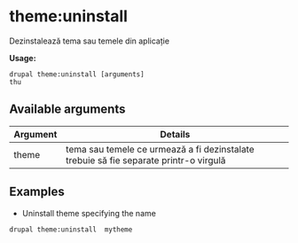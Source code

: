 # theme:uninstall
Dezinstalează tema sau temele din aplicație

**Usage:**
```
drupal theme:uninstall [arguments]
thu
```

## Available arguments
Argument | Details
---------|-------------
theme | tema sau temele ce urmează a fi dezinstalate trebuie să fie separate printr-o virgulă

## Examples
* Uninstall theme specifying the name
```
drupal theme:uninstall  mytheme
```
